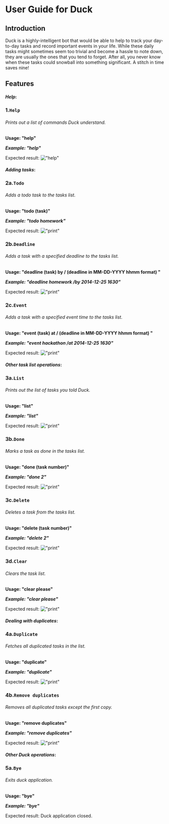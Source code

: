 # **User Guide for Duck**


## **Introduction**
Duck is a highly-intelligent bot that would be able to help to track your day-to-day tasks and record important events in your life. While these daily tasks might sometimes seem too trivial and become a hassle to note down, they are usually the ones that you tend to forget. After all, you never know when these tasks could snowball into something significant. A stitch in time saves nine!


## **Features**


#### _Help_:
### 1.`Help`

###### Prints out a list of commands Duck understand.

**Usage: "help"**

**_Example: "help"_**

Expected result: 
!["help"](.\ss\help.png)




#### _Adding tasks_:
### 2a.`Todo`

###### Adds a todo task to the tasks list.

**Usage: "todo (task)"**

**_Example: "todo homework"_**

Expected result: 
!["print"](.\ss\todo.png)



### 2b.`Deadline`

###### Adds a task with a specified deadline to the tasks list.

**Usage: "deadline (task) by / (deadline in MM-DD-YYYY hhmm format) "**

**_Example: "deadline homework /by 2014-12-25 1630"_**

Expected result: 
!["print"](.\ss\deadline.png)



### 2c.`Event`

###### Adds a task with a specified event time to the tasks list.

**Usage: "event  (task)  at / (deadline in MM-DD-YYYY hhmm format) "**

**_Example: "event hackathon /at 2014-12-25 1630"_**

Expected result: 
!["print"](.\ss\event.png)



#### _Other task list operations_:
### 3a.`List`

###### Prints out the list of tasks you told Duck.

**Usage: "list"**

**_Example: "list"_**

Expected result: 
!["print"](.\ss\list.png)



### 3b.`Done`

###### Marks a task as done in the tasks list.

**Usage: "done (task number)"**

**_Example: "done 2"_**

Expected result: 
!["print"](.\ss\done.png)



### 3c.`Delete`

###### Deletes a task from the tasks list.

**Usage: "delete (task number)"**

**_Example: "delete 2"_**

Expected result: 
!["print"](.\ss\delete.png)



### 3d.`Clear`

###### Clears the task list.

**Usage: "clear please"**

**_Example: "clear please"_**

Expected result: 
!["print"](.\ss\clear.png)



#### _Dealing with duplicates_:



### 4a.`Duplicate`

###### Fetches all duplicated tasks in the list.

**Usage: "duplicate"**

**_Example: "duplicate"_**

Expected result: 
!["print"](.\ss\duplicate.png)



### 4b.`Remove duplicates`

###### Removes all duplicated tasks except the first copy.

**Usage: "remove duplicates"**

**_Example: "remove duplicates"_**

Expected result: 
!["print"](.\ss\removeDuplicates.png)



#### _Other Duck operations_:



### 5a.`Bye`

###### Exits duck application.

**Usage: "bye"**

**_Example: "bye"_**

Expected result: Duck application closed.